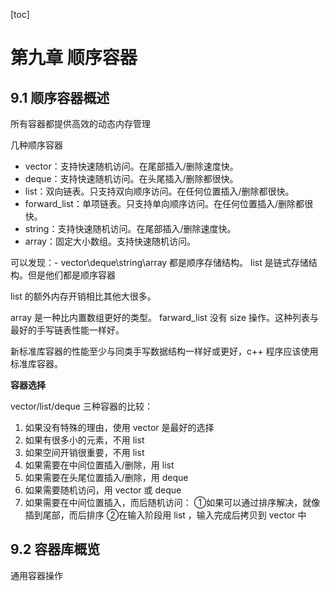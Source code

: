 [toc]
# 第九章 顺序容器
## 9.1 顺序容器概述
所有容器都提供高效的动态内存管理

几种顺序容器
- vector：支持快速随机访问。在尾部插入/删除速度快。
- deque：支持快速随机访问。在头尾插入/删除都很快。
- list：双向链表。只支持双向顺序访问。在任何位置插入/删除都很快。
- forward_list：单项链表。只支持单向顺序访问。在任何位置插入/删除都很快。
- string：支持快速随机访问。在尾部插入/删除速度快。
- array：固定大小数组。支持快速随机访问。
  
可以发现：- vector\deque\string\array 都是顺序存储结构。 list 是链式存储结构。但是他们都是顺序容器

list 的额外内存开销相比其他大很多。

array 是一种比内置数组更好的类型。
farward_list 没有 size 操作。这种列表与最好的手写链表性能一样好。

新标准库容器的性能至少与同类手写数据结构一样好或更好，c++ 程序应该使用标准库容器。

**容器选择**

vector/list/deque 三种容器的比较：
1. 如果没有特殊的理由，使用 vector 是最好的选择
2. 如果有很多小的元素，不用 list
3. 如果空间开销很重要，不用 list
4. 如果需要在中间位置插入/删除，用 list
5. 如果需要在头尾位置插入/删除，用 deque
6. 如果需要随机访问，用 vector 或 deque
7. 如果需要在中间位置插入，而后随机访问：
   ①如果可以通过排序解决，就像插到尾部，而后排序
    ②在输入阶段用 list ，输入完成后拷贝到 vector 中

## 9.2 容器库概览
通用容器操作
